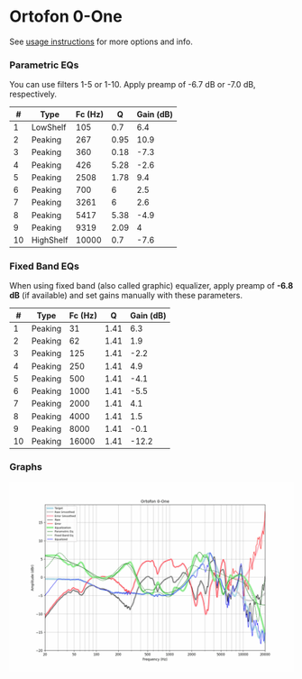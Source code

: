 # Ortofon 0-One
See [usage instructions](https://github.com/jaakkopasanen/AutoEq#usage) for more options and info.

### Parametric EQs
You can use filters 1-5 or 1-10. Apply preamp of -6.7 dB or -7.0 dB, respectively.

|   # | Type      |   Fc (Hz) |    Q |   Gain (dB) |
|-----|-----------|-----------|------|-------------|
|   1 | LowShelf  |       105 | 0.7  |         6.4 |
|   2 | Peaking   |       267 | 0.95 |        10.9 |
|   3 | Peaking   |       360 | 0.18 |        -7.3 |
|   4 | Peaking   |       426 | 5.28 |        -2.6 |
|   5 | Peaking   |      2508 | 1.78 |         9.4 |
|   6 | Peaking   |       700 | 6    |         2.5 |
|   7 | Peaking   |      3261 | 6    |         2.6 |
|   8 | Peaking   |      5417 | 5.38 |        -4.9 |
|   9 | Peaking   |      9319 | 2.09 |         4   |
|  10 | HighShelf |     10000 | 0.7  |        -7.6 |

### Fixed Band EQs
When using fixed band (also called graphic) equalizer, apply preamp of **-6.8 dB** (if available) and set gains manually with these parameters.

|   # | Type    |   Fc (Hz) |    Q |   Gain (dB) |
|-----|---------|-----------|------|-------------|
|   1 | Peaking |        31 | 1.41 |         6.3 |
|   2 | Peaking |        62 | 1.41 |         1.9 |
|   3 | Peaking |       125 | 1.41 |        -2.2 |
|   4 | Peaking |       250 | 1.41 |         4.9 |
|   5 | Peaking |       500 | 1.41 |        -4.1 |
|   6 | Peaking |      1000 | 1.41 |        -5.5 |
|   7 | Peaking |      2000 | 1.41 |         4.1 |
|   8 | Peaking |      4000 | 1.41 |         1.5 |
|   9 | Peaking |      8000 | 1.41 |        -0.1 |
|  10 | Peaking |     16000 | 1.41 |       -12.2 |

### Graphs
![](./Ortofon%200-One.png)
